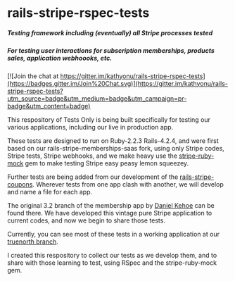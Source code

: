 # rails-stripe-rspec-tests
##### Testing framework including (eventually) all Stripe processes tested
##### For testing user interactions for subscription memberships, products sales, application webhoooks, etc.

[![Join the chat at https://gitter.im/kathyonu/rails-stripe-rspec-tests](https://badges.gitter.im/Join%20Chat.svg)](https://gitter.im/kathyonu/rails-stripe-rspec-tests?utm_source=badge&utm_medium=badge&utm_campaign=pr-badge&utm_content=badge)

This respository of Tests Only is being built specifically for testing our various applications, including our live in production app.

These tests are designed to run on Ruby-2.2.3 Rails-4.2.4, and were first based on our rails-stripe-memberships-saas fork, using only Stripe codes, Stripe tests, Stripe webhooks, and we make heavy use the [stripe-ruby-mock](https://github.com/rebelidealist/stripe-ruby-mock) gem to make testing Stripe easy peasy lemon squeezey.

Further tests are being added from our development of the [rails-stripe-coupons](https://github.com/RailsApps/rails-stripe-coupons).  Wherever tests from one app clash with another, we will develop and name a file for each app.

The original 3.2 branch of the membership app by [Daniel Kehoe](https://github.com/RailsApps) can be found there. We have developed this vintage pure Stripe application to current codes, and now we begin to share those tests. 

Currently, you can see most of these tests in a working application at our [truenorth branch](https://github.com/kathyonu/rails-stripe-membership-saas/tree/truenorth).

I created this respository to collect our tests as we develop them, and to share with those learning to test, using RSpec and the stripe-ruby-mock gem.